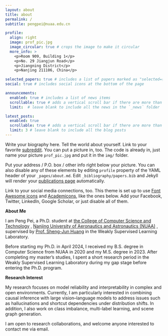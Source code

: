 ```yaml
---
layout: about
title: about
permalink: /
subtitle: pengpei@nuaa.edu.cn

profile:
  align: right
  image: prof_pic.jpg
  image_circular: true # crops the image to make it circular
  more_info: >
    <p>Room 909, Building 1</p>
    <p>No. 29 Jiangjun Road</p>
    <p>Jiangning District</p>
    <p>Nanjing 211106, China</p>

selected_papers: true # includes a list of papers marked as "selected={true}"
social: true # includes social icons at the bottom of the page

announcements:
  enabled: true # includes a list of news items
  scrollable: true # adds a vertical scroll bar if there are more than 3 news items
  limit:  # leave blank to include all the news in the `_news` folder

latest_posts:
  enabled: true
  scrollable: true # adds a vertical scroll bar if there are more than 3 new posts items
  limit: 3 # leave blank to include all the blog posts
---
```


Write your biography here. Tell the world about yourself. Link to your favorite [subreddit](http://reddit.com). You can put a picture in, too. The code is already in, just name your picture `prof_pic.jpg` and put it in the `img/` folder.

Put your address / P.O. box / other info right below your picture. You can also disable any of these elements by editing `profile` property of the YAML header of your `_pages/about.md`. Edit `_bibliography/papers.bib` and Jekyll will render your [publications page](/al-folio/publications/) automatically.

Link to your social media connections, too. This theme is set up to use [Font Awesome icons](https://fontawesome.com/) and [Academicons](https://jpswalsh.github.io/academicons/), like the ones below. Add your Facebook, Twitter, LinkedIn, Google Scholar, or just disable all of them.

<span>**About Me**</span>

I am Peng Pei, a Ph.D. student at [the College of Computer Science and Technology](https://cs.nuaa.edu.cn/)
, [Nanjing University of Aeronautics and Astronautics (NUAA)](https://www.nuaa.edu.cn/)
, supervised by [Prof. Sheng-Jun Huang](https://parnec.nuaa.edu.cn/huangsj/)
 in the Weakly Supervised Learning Laboratory.

Before starting my Ph.D. in April 2024, I received my B.S. degree in Computer Science from NUAA in 2020 and my M.S. degree in 2023. 
After completing my master’s studies, I spent a short research period in the Weakly Supervised Learning Laboratory during my gap stage before entering the Ph.D. program.


<!-- <span style="color: blue;">**Research Interest**</span> -->
<span>**Research Interest**</span>

My research focuses on model reliability and interpretability in complex and open environments. Currently, I am particularly interested in combining causal inference with large vision–language models to address issues such as hallucinations and shortcut dependencies under distribution shifts. In addition, I also work on class imbalance, multi-label learning, and scene graph generation.

I am open to research collaborations, and welcome anyone interested to contact me via email.
